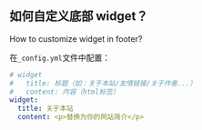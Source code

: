 ## 如何自定义底部 widget？
How to customize widget in footer?  

在`_config.yml`文件中配置：
```yml
# widget
#   title: 标题（如：关于本站/友情链接/关于作者...）
#   content: 内容（html标签）
widget:
  title: 关于本站
  content: <p>替换为你的网站简介</p>
```